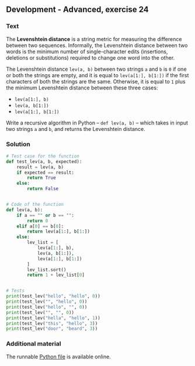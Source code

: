 ## Development - Advanced, exercise 24

### Text
The **Levenshtein distance** is a string metric for measuring the difference between two sequences. Informally, the Levenshtein distance between two words is the minimum number of single-character edits (insertions, deletions or substitutions) required to change one word into the other.

The Levenshtein distance `lev(a, b)` between two strings `a` and `b` is `0` if one or both the strings are empty, and it is equal to `lev(a[1:], b[1:])` if the first characters of both the strings are the same. Otherwise, it is equal to `1` plus the minimum Levenshtein distance between these three cases:

* `lev(a[1:], b)`
* `lev(a, b[1:])`
* `lev(a[1:], b[1:])`

Write a recursive algorithm in Python – `def lev(a, b)` – which takes in input two strings `a` and `b`, and returns the Levenshtein distance.


### Solution
```python
# Test case for the function
def test_lev(a, b, expected):
    result = lev(a, b)
    if expected == result:
        return True
    else:
        return False


# Code of the function
def lev(a, b):
    if a == "" or b == "":
        return 0
    elif a[0] == b[0]:
        return lev(a[1:], b[1:])
    else:
        lev_list = [
            lev(a[1:], b),
            lev(a, b[1:]),
            lev(a[1:], b[1:])
        ]
        lev_list.sort()
        return 1 + lev_list[0]


# Tests
print(test_lev("hello", "hello", 0))
print(test_lev("", "hello", 0))
print(test_lev("hello", "", 0))
print(test_lev("", "", 0))
print(test_lev("hella", "hello", 1))
print(test_lev("this", "hello", 3))
print(test_lev("door", "beard", 3))
``` 

### Additional material
The runnable [Python file](exercise_24.py) is available online.
